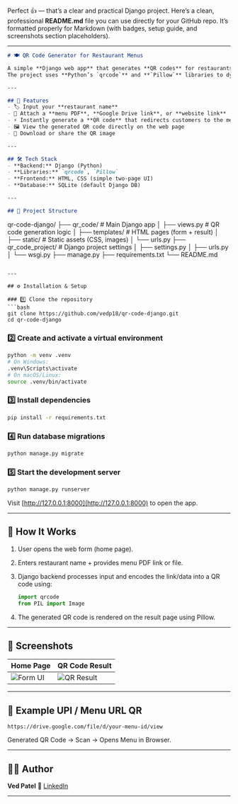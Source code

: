 Perfect 👍 — that’s a clear and practical Django project.
Here’s a clean, professional **README.md** file you can use directly for your GitHub repo.
It’s formatted properly for Markdown (with badges, setup guide, and screenshots section placeholders).

---

```markdown
# 🍽️ QR Code Generator for Restaurant Menus

A simple **Django web app** that generates **QR codes** for restaurants, linking directly to their **menu PDFs or webpage URLs**.  
The project uses **Python’s `qrcode`** and **`Pillow`** libraries to dynamically generate and display QR codes in the browser.

---

## 🚀 Features
- 🏷️ Input your **restaurant name**
- 📄 Attach a **menu PDF**, **Google Drive link**, or **website link**
- ⚡ Instantly generate a **QR code** that redirects customers to the menu
- 🖼️ View the generated QR code directly on the web page
- 💾 Download or share the QR image

---

## 🛠️ Tech Stack
- **Backend:** Django (Python)
- **Libraries:** `qrcode`, `Pillow`
- **Frontend:** HTML, CSS (simple two-page UI)
- **Database:** SQLite (default Django DB)

---

## 📁 Project Structure
```

qr-code-django/
├── qr_code/                # Main Django app
│   ├── views.py            # QR code generation logic
│   ├── templates/          # HTML pages (form + result)
│   ├── static/             # Static assets (CSS, images)
│   └── urls.py
├── qr_code_project/        # Django project settings
│   ├── settings.py
│   ├── urls.py
│   └── wsgi.py
├── manage.py
├── requirements.txt
└── README.md

````

---

## ⚙️ Installation & Setup

### 1️⃣ Clone the repository
```bash
git clone https://github.com/vedp18/qr-code-django.git
cd qr-code-django
````

### 2️⃣ Create and activate a virtual environment

```bash
python -m venv .venv
# On Windows:
.venv\Scripts\activate
# On macOS/Linux:
source .venv/bin/activate
```

### 3️⃣ Install dependencies

```bash
pip install -r requirements.txt
```

### 4️⃣ Run database migrations

```bash
python manage.py migrate
```

### 5️⃣ Start the development server

```bash
python manage.py runserver
```

Visit [http://127.0.0.1:8000](http://127.0.0.1:8000) to open the app.

---

## 🧠 How It Works

1. User opens the web form (home page).
2. Enters restaurant name + provides menu PDF link or file.
3. Django backend processes input and encodes the link/data into a QR code using:

   ```python
   import qrcode
   from PIL import Image
   ```
4. The generated QR code is rendered on the result page using Pillow.

---

## 📸 Screenshots

| Home Page                        | QR Code Result                       |
| -------------------------------- | ------------------------------------ |
| ![Form UI](screenshots/home.png) | ![QR Result](screenshots/result.png) |

---

## 🧾 Example UPI / Menu URL QR

```text
https://drive.google.com/file/d/your-menu-id/view
```

Generated QR Code → Scan → Opens Menu in Browser.

---


## 🧑‍💻 Author

**Ved Patel**
🔗 [LinkedIn](https://linkedin.com/in/ved--patel)

---